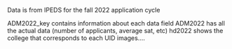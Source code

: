 Data is from IPEDS for the fall 2022 application cycle

ADM2022_key contains information about each data field
ADM2022 has all the actual data (number of applicants, average sat, etc)
hd2022 shows the college that corresponds to each UID
images....
